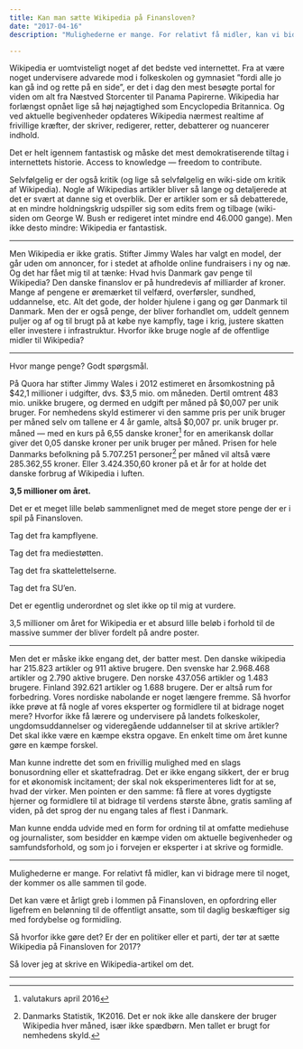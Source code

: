 ```yaml
---
title: Kan man sætte Wikipedia på Finansloven?
date: "2017-04-16"
description: "Mulighederne er mange. For relativt få midler, kan vi bidrage mere til noget, der kommer os alle sammen til gode."

---
```


Wikipedia er uomtvisteligt noget af det bedste ved internettet. Fra at være noget undervisere advarede mod i folkeskolen og gymnasiet ”fordi alle jo kan gå ind og rette på en side”, er det i dag den mest besøgte portal for viden om alt fra Næstved Storcenter til Panama Papirerne. Wikipedia har forlængst opnået lige så høj nøjagtighed som Encyclopedia Britannica. Og ved aktuelle begivenheder opdateres Wikipedia nærmest realtime af frivillige kræfter, der skriver, redigerer, retter, debatterer og nuancerer indhold.

Det er helt igennem fantastisk og måske det mest demokratiserende tiltag i internettets historie. Access to knowledge — freedom to contribute.

Selvfølgelig er der også kritik (og lige så selvfølgelig en wiki-side om kritik af Wikipedia). Nogle af Wikipedias artikler bliver så lange og detaljerede at det er svært at danne sig et overblik. Der er artikler som er så debatterede, at en mindre holdningskrig udspiller sig som edits frem og tilbage (wiki-siden om George W. Bush er redigeret intet mindre end 46.000 gange). Men ikke desto mindre: Wikipedia er fantastisk.

- - -

Men Wikipedia er ikke gratis. Stifter Jimmy Wales har valgt en model, der går uden om annoncer, for i stedet at afholde online fundraisers i ny og næ. Og det har fået mig til at tænke: Hvad hvis Danmark gav penge til Wikipedia? Den danske finanslov er på hundredevis af milliarder af kroner. Mange af pengene er øremærket til velfærd, overførsler, sundhed, uddannelse, etc. Alt det gode, der holder hjulene i gang og gør Danmark til Danmark. Men der er også penge, der bliver forhandlet om, uddelt gennem puljer og af og til brugt på at købe nye kampfly, tage i krig, justere skatten eller investere i infrastruktur. Hvorfor ikke bruge nogle af de offentlige midler til Wikipedia?

- - -

Hvor mange penge? Godt spørgsmål.

På Quora har stifter Jimmy Wales i 2012 estimeret en årsomkostning på $42,1 millioner i udgifter, dvs. $3,5 mio. om måneden. Dertil omtrent 483 mio. unikke brugere, og dermed en udgift per måned på $0,007 per unik bruger. For nemhedens skyld estimerer vi den samme pris per unik bruger per måned selv om tallene er 4 år gamle, altså $0,007 pr. unik bruger pr. måned — med en kurs på 6,55 danske kroner[^1] for en amerikansk dollar giver det 0,05 danske kroner per unik bruger per måned. Prisen for hele Danmarks befolkning på 5.707.251 personer[^2] per måned vil altså være 285.362,55 kroner. Eller 3.424.350,60 kroner på et år for at holde det danske forbrug af Wikipedia i luften.

**3,5 millioner om året.**

Det er et meget lille beløb sammenlignet med de meget store penge der er i spil på Finansloven.

Tag det fra kampflyene.

Tag det fra mediestøtten.

Tag det fra skattelettelserne.

Tag det fra SU’en.

Det er egentlig underordnet og slet ikke op til mig at vurdere.

3,5 millioner om året for Wikipedia er et absurd lille beløb i forhold til de massive summer der bliver fordelt på andre poster.

- - -

Men det er måske ikke engang det, der batter mest. Den danske wikipedia har 215.823 artikler og 911 aktive brugere. Den svenske har 2.968.468 artikler og 2.790 aktive brugere. Den norske 437.056 artikler og 1.483 brugere. Finland 392.621 artikler og 1.688 brugere. Der er altså rum for forbedring. Vores nordiske nabolande er noget længere fremme. Så hvorfor ikke prøve at få nogle af vores eksperter og formidlere til at bidrage noget mere? Hvorfor ikke få lærere og undervisere på landets folkeskoler, ungdomsuddannelser og videregående uddannelser til at skrive artikler? Det skal ikke være en kæmpe ekstra opgave. En enkelt time om året kunne gøre en kæmpe forskel.

Man kunne indrette det som en frivillig mulighed med en slags bonusordning eller et skattefradrag. Det er ikke engang sikkert, der er brug for et økonomisk incitament; der skal nok eksperimenteres lidt for at se, hvad der virker. Men pointen er den samme: få flere at vores dygtigste hjerner og formidlere til at bidrage til verdens største åbne, gratis samling af viden, på det sprog der nu engang tales af flest i Danmark.

Man kunne endda udvide med en form for ordning til at omfatte mediehuse og journalister, som besidder en kæmpe viden om aktuelle begivenheder og samfundsforhold, og som jo i forvejen er eksperter i at skrive og formidle.

- - -

Mulighederne er mange. For relativt få midler, kan vi bidrage mere til noget, der kommer os alle sammen til gode.

Det kan være et årligt greb i lommen på Finansloven, en opfordring eller ligefrem en belønning til de offentligt ansatte, som til daglig beskæftiger sig med fordybelse og formidling.

Så hvorfor ikke gøre det? Er der en politiker eller et parti, der tør at sætte Wikipedia på Finansloven for 2017?

Så lover jeg at skrive en Wikipedia-artikel om det.

- - -

[^1]: valutakurs april 2016

[^2]: Danmarks Statistik, 1K2016. Det er nok ikke alle danskere der bruger Wikipedia hver måned, især ikke spædbørn. Men tallet er brugt for nemhedens skyld.
